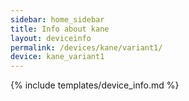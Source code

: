 ```yaml
---
sidebar: home_sidebar
title: Info about kane
layout: deviceinfo
permalink: /devices/kane/variant1/
device: kane_variant1
---
```

{% include templates/device_info.md %}
